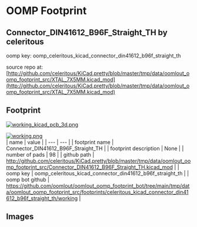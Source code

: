 # OOMP Footprint  
## Connector_DIN41612_B96F_Straight_TH  by celeritous  
  
oomp key: oomp_celeritous_kicad_connector_din41612_b96f_straight_th  
  
source repo at: [http://github.com/celeritous/KiCad.pretty/blob/master/tmp/data/oomlout_oomp_footprint_src/XTAL_7X5MM.kicad_mod](http://github.com/celeritous/KiCad.pretty/blob/master/tmp/data/oomlout_oomp_footprint_src/XTAL_7X5MM.kicad_mod)  
## Footprint  
  
[![working_kicad_pcb_3d.png](working_kicad_pcb_3d_600.png)](working_kicad_pcb_3d.png)  
  
[![working.png](working_600.png)](working.png)  
| name | value | 
| --- | --- | 
| footprint name | Connector_DIN41612_B96F_Straight_TH | 
| footprint description | None | 
| number of pads | 98 | 
| github path | http://github.com/celeritous/KiCad.pretty/blob/master/tmp/data/oomlout_oomp_footprint_src/Connector_DIN41612_B96F_Straight_TH.kicad_mod | 
| oomp key | oomp_celeritous_kicad_connector_din41612_b96f_straight_th | 
| oomp bot github | https://github.com/oomlout/oomlout_oomp_footprint_bot/tree/main/tmp/data/oomlout_oomp_footprint_src/footprints/celeritous_kicad_connector_din41612_b96f_straight_th/working | 
## Images  
